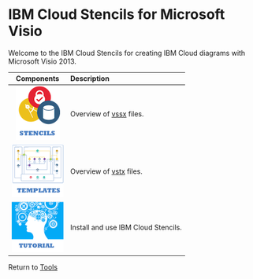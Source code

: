 # IBM Cloud Stencils for Microsoft Visio

Welcome to the IBM Cloud Stencils for creating IBM Cloud diagrams with Microsoft Visio 2013.  

| Components | Description |
| :---: | :--- |
| [![Stencils](images/stencils_icon.png)](components/stencils.md) | Overview of [vssx](stencils) files. | 
| [![Templates](images/templates_icon.png)](components/templates.md) | Overview of [vstx](templates) files. |
| [![Tutorial](images/tutorial_icon.png)](components/tutorial.md) | Install and use IBM Cloud Stencils. |

Return to [Tools](/README.md) 
